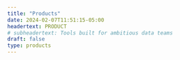```yaml
---
title: "Products"
date: 2024-02-07T11:51:15-05:00
headertext: PRODUCT
# subheadertext: Tools built for ambitious data teams
draft: false
type: products
---
```


